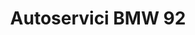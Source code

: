 ---
title: "Autoservici BMW 92"
url: /bogota-d-c/autoservici-bmw-92/
shop: reparación de automóviles
---